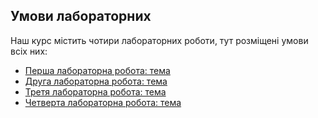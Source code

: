 ## Умови лабораторних

Наш курс містить чотири лабораторних роботи, тут розміщені умови всіх них:

- [Перша лабораторна робота: тема](tasks/1.md)
- [Друга лабораторна робота: тема](tasks/2.md)
- [Третя лабораторна робота: тема](tasks/3.md)
- [Четверта лабораторна робота: тема](tasks/4.md)
